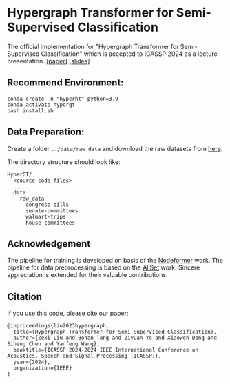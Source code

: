 # Hypergraph Transformer for Semi-Supervised Classification

The official implementation for "Hypergraph Transformer for Semi-Supervised Classification" which is accepted to ICASSP 2024 as a lecture presentation. [[paper]](https://arxiv.org/pdf/2312.11385.pdf) [[slides]](https://drive.google.com/file/d/1NTQYmLrxRng0Xk0tiqJMephz4Bavvq3w/view?usp=sharing)



## Recommend Environment:
```
conda create -n "hyperht" python=3.9
conda activate hypergt
bash install.sh
```

## Data Preparation:
Create a folder `../data/raw_data` and download the raw datasets from [here](https://huggingface.co/datasets/peihaowang/edgnn-hypergraph-dataset/tree/main).

The directory structure should look like:
```
HyperGT/
  <source code files>
  ...
  data
    raw_data
      congress-bills
      senate-committees
      walmart-trips
      house-committees
```

## Acknowledgement

The pipeline for training is developed on basis of the [Nodeformer](https://github.com/qitianwu/NodeFormer) work. The pipeline for data preprocessing is based on the [AllSet](https://github.com/jianhao2016/AllSet) work. Sincere appreciation is extended for their valuable contributions.

## Citation

If you use this code, please cite our paper:

```
@inproceedings{liu2023hypergraph,
  title={Hypergraph Transformer for Semi-Supervised Classification},
  author={Zexi Liu and Bohan Tang and Ziyuan Ye and Xiaowen Dong and Siheng Chen and Yanfeng Wang},
  booktitle={ICASSP 2024-2024 IEEE International Conference on Acoustics, Speech and Signal Processing (ICASSP)},
  year={2024},
  organization={IEEE}
}
```



